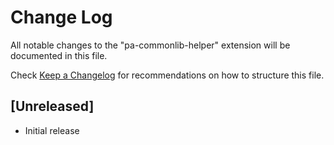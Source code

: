 # Change Log

All notable changes to the "pa-commonlib-helper" extension will be documented in this file.

Check [Keep a Changelog](http://keepachangelog.com/) for recommendations on how to structure this file.

## [Unreleased]

- Initial release